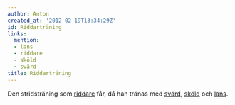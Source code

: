 ```yaml
---
author: Anton
created_at: '2012-02-19T13:34:29Z'
id: Riddarträning
links:
  mention:
  - lans
  - riddare
  - sköld
  - svärd
title: Riddarträning
---
```


Den stridsträning som [riddare] får, då han tränas med [svärd], [sköld] och [lans].

  [riddare]: riddare
  [svärd]: svärd
  [sköld]: sköld
  [lans]: lans
